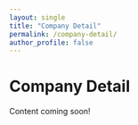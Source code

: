 ```yaml
---
layout: single
title: "Company Detail"
permalink: /company-detail/
author_profile: false
---
```

# Company Detail

Content coming soon!
